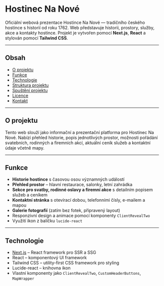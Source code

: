 # Hostinec Na Nové

Oficiální webová prezentace Hostince Na Nové — tradičního českého hostince s historií od roku 1762. Web představuje historii, prostory, služby, akce a kontakty hostince. Projekt je vytvořen pomocí **Next.js**, **React** a stylován pomocí **Tailwind CSS**.

---

## Obsah

- [O projektu](#o-projektu)  
- [Funkce](#funkce)  
- [Technologie](#technologie)  
- [Struktura projektu](#struktura-projektu)  
- [Spuštění projektu](#spuštění-projektu)  
- [Licence](#licence)  
- [Kontakt](#kontakt)  

---

## O projektu

Tento web slouží jako informační a prezentační platforma pro Hostinec Na Nové. Nabízí přehled historie, popis jednotlivých prostor, možnosti pořádání svatebních, rodinných a firemních akcí, aktuální ceník služeb a kontaktní údaje včetně mapy.

---

## Funkce

- **Historie hostince** s časovou osou významných událostí  
- **Přehled prostor** – hlavní restaurace, salonky, letní zahrádka  
- **Sekce pro svatby, rodinné oslavy a firemní akce** s detailním popisem služeb a ceníkem  
- **Kontaktní stránka** s otevírací dobou, telefonními čísly, e-mailem a mapou  
- **Galerie fotografií** (zatím bez fotek, připravený layout)  
- Responzivní design a animace pomocí komponenty `ClientRevealTwo`  
- Využití ikon z balíčku `lucide-react`  

---

## Technologie

- [Next.js](https://nextjs.org/) – React framework pro SSR a SSG  
- React – komponentový UI framework  
- Tailwind CSS – utility-first CSS framework pro styling  
- Lucide-react – knihovna ikon  
- Vlastní komponenty jako `ClientRevealTwo`, `CustomHeaderButtons`, `MapWrapper`  
